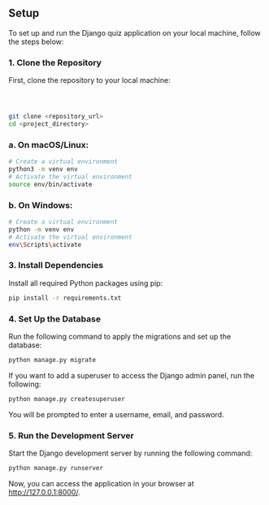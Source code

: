 ## Setup

To set up and run the Django quiz application on your local machine, follow the steps below:

### 1. Clone the Repository

First, clone the repository to your local machine:

```bash



git clone <repository_url>
cd <project_directory>

```

### a. On macOS/Linux:
```bash
# Create a virtual environment
python3 -m venv env
# Activate the virtual environment
source env/bin/activate
```


### b. On Windows:
```bash
# Create a virtual environment
python -m venv env
# Activate the virtual environment
env\Scripts\activate
```



### 3. Install Dependencies
Install all required Python packages using pip:

```bash
pip install -r requirements.txt
```

### 4. Set Up the Database
Run the following command to apply the migrations and set up the database:

```bash
python manage.py migrate
```
If you want to add a superuser to access the Django admin panel, run the following:
```bash
python manage.py createsuperuser
```
You will be prompted to enter a username, email, and password.

### 5. Run the Development Server
Start the Django development server by running the following command:
```bash
python manage.py runserver
```
Now, you can access the application in your browser at http://127.0.0.1:8000/.